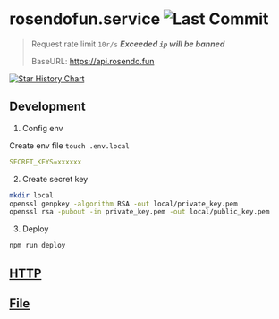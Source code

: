 # rosendofun.service ![Last Commit](https://badgen.net/github/last-commit/rosendolu/rosendofun.service?label=🟣%20Updated&labelColor=black&color=448AFF)

> Request rate limit `10r/s` **_Exceeded `ip` will be banned_**
>
> BaseURL: https://api.rosendo.fun

[![Star History Chart](https://api.star-history.com/svg?repos=rosendolu/rosendofun.service&type=Timeline)](https://github.com/rosendolu/rosendofun.service#readme)

## Development

1. Config env

Create env file `touch .env.local`

```yaml
SECRET_KEYS=xxxxxx
```

2. Create secret key

```sh
mkdir local
openssl genpkey -algorithm RSA -out local/private_key.pem
openssl rsa -pubout -in private_key.pem -out local/public_key.pem
```

3. Deploy

```sh
npm run deploy
```

## [HTTP](doc/http.md)

## [File](doc/file.md)
